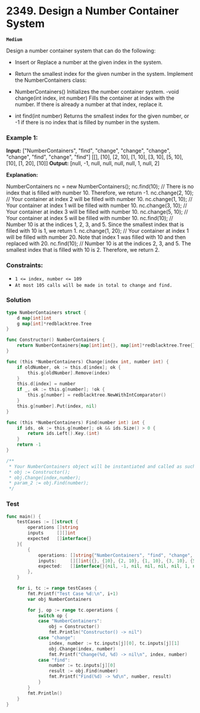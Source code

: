 # 2349. Design a Number Container System

**`Medium`**

Design a number container system that can do the following:

- Insert or Replace a number at the given index in the system.
- Return the smallest index for the given number in the system.
Implement the NumberContainers class:

- NumberContainers() Initializes the number container system.
-void change(int index, int number) Fills the container at index with the number. If there is already a number at that index, replace it.
- int find(int number) Returns the smallest index for the given number, or -1 if there is no index that is filled by number in the system.
 

### Example 1:

**Input:**
["NumberContainers", "find", "change", "change", "change", "change", "find", "change", "find"]
[[], [10], [2, 10], [1, 10], [3, 10], [5, 10], [10], [1, 20], [10]]
**Output:**
[null, -1, null, null, null, null, 1, null, 2]

**Explanation:**

NumberContainers nc = new NumberContainers();
nc.find(10); // There is no index that is filled with number 10. Therefore, we return -1.
nc.change(2, 10); // Your container at index 2 will be filled with number 10.
nc.change(1, 10); // Your container at index 1 will be filled with number 10.
nc.change(3, 10); // Your container at index 3 will be filled with number 10.
nc.change(5, 10); // Your container at index 5 will be filled with number 10.
nc.find(10); // Number 10 is at the indices 1, 2, 3, and 5. Since the smallest index that is filled with 10 is 1, we return 1.
nc.change(1, 20); // Your container at index 1 will be filled with number 20. Note that index 1 was filled with 10 and then replaced with 20. 
nc.find(10); // Number 10 is at the indices 2, 3, and 5. The smallest index that is filled with 10 is 2. Therefore, we return 2.
 

### Constraints:

- `1 <= index, number <= 109`
- `At most 105 calls will be made in total to change and find.`

### Solution

```go
type NumberContainers struct {
	d map[int]int
	g map[int]*redblacktree.Tree
}

func Constructor() NumberContainers {
	return NumberContainers{map[int]int{}, map[int]*redblacktree.Tree{}}
}

func (this *NumberContainers) Change(index int, number int) {
	if oldNumber, ok := this.d[index]; ok {
		this.g[oldNumber].Remove(index)
	}
	this.d[index] = number
	if _, ok := this.g[number]; !ok {
		this.g[number] = redblacktree.NewWithIntComparator()
	}
	this.g[number].Put(index, nil)
}

func (this *NumberContainers) Find(number int) int {
	if ids, ok := this.g[number]; ok && ids.Size() > 0 {
		return ids.Left().Key.(int)
	}
	return -1
}

/**
 * Your NumberContainers object will be instantiated and called as such:
 * obj := Constructor();
 * obj.Change(index,number);
 * param_2 := obj.Find(number);
 */
```

### Test

```go
func main() {
	testCases := []struct {
		operations []string
		inputs     [][]int
		expected   []interface{}
	}{
		{
			operations: []string{"NumberContainers", "find", "change", "change", "change", "change", "find", "change", "find"},
			inputs:     [][]int{{}, {10}, {2, 10}, {1, 10}, {3, 10}, {5, 10}, {10}, {1, 20}, {10}},
			expected:   []interface{}{nil, -1, nil, nil, nil, nil, 1, nil, 2},
		},
	}

	for i, tc := range testCases {
		fmt.Printf("Test Case %d:\n", i+1)
		var obj NumberContainers

		for j, op := range tc.operations {
			switch op {
			case "NumberContainers":
				obj = Constructor()
				fmt.Println("Constructor() -> nil")
			case "change":
				index, number := tc.inputs[j][0], tc.inputs[j][1]
				obj.Change(index, number)
				fmt.Printf("Change(%d, %d) -> nil\n", index, number)
			case "find":
				number := tc.inputs[j][0]
				result := obj.Find(number)
				fmt.Printf("Find(%d) -> %d\n", number, result)
			}
		}
		fmt.Println()
	}
}

```
